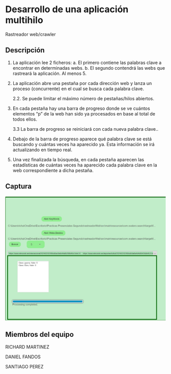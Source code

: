 # Desarrollo de una aplicación multihilo

Rastreador web/crawler

## Descripción

1. La aplicación lee 2 ficheros:
a. El primero contiene las palabras clave a encontrar en determinadas webs.
b. El segundo contendrá las webs que rastreará la aplicación. Al menos 5.

2. La aplicación abre una pestaña por cada dirección web y lanza un proceso
(concurrente) en el cual se busca cada palabra clave.

   2.2. Se puede limitar el máximo número de pestañas/hilos abiertos.
  
3. En cada pestaña hay una barra de progreso donde se ve cuántos elementos “p” de
la web han sido ya procesados en base al total de todos ellos.

    3.3 La barra de progreso se reiniciará con cada nueva palabra clave..
  
4. Debajo de la barra de progreso aparece qué palabra clave se está buscando y cuántas
veces ha aparecido ya. Esta información se irá actualizando en tiempo real.

5. Una vez finalizada la búsqueda, en cada pestaña aparecen las estadísticas de cuántas
veces ha aparecido cada palabra clave en la web correspondiente a dicha pestaña.

## Captura

![Captura de Pantalla](https://github.com/RichardMartAgu/rastreadorWeb/blob/master/screnshot.jpg)


## Miembros del equipo

RICHARD MARTINEZ

DANIEL FANDOS

SANTIAGO PEREZ
